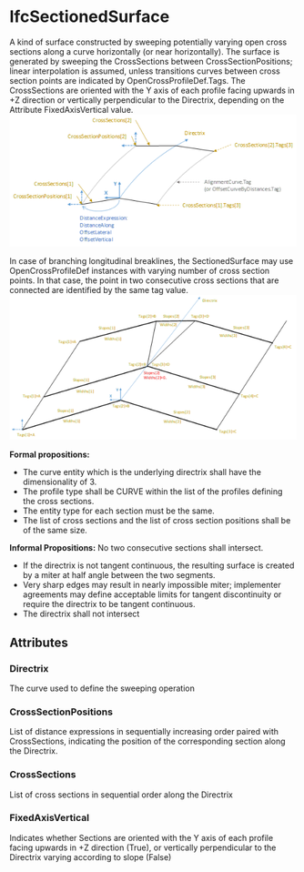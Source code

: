 # IfcSectionedSurface

A kind of surface constructed by sweeping potentially varying open cross sections along a curve horizontally (or near horizontally). The surface is generated by sweeping the CrossSections between CrossSectionPositions; linear interpolation is assumed, unless transitions curves between cross section points are indicated by OpenCrossProfileDef.Tags.
The CrossSections are oriented with the Y axis of each profile facing upwards in +Z direction or vertically perpendicular to the Directrix, depending on the Attribute FixedAxisVertical value.
!["sectioned surfacequot;](../../../../figures/IfcSectionedSurface_1.png "Figure 1 &mdash; Sectioned surface using _IfcOpenCrossProfileDef_")

In case of branching longitudinal breaklines, the SectionedSurface may use OpenCrossProfileDef instances with varying number of cross section points. In that case, the point in two consecutive cross sections that are connected are identified by the same tag value.
!["sectioned surfacequot;](../../../../figures/IfcSectionedSurface_2.png "Figure 1 &mdash; Sectioned surface with branching longitudinal breaklines")

**Formal propositions:**
* The curve entity which is the underlying directrix shall have the dimensionality of 3.
* The profile type shall be CURVE within the list of the profiles defining the cross sections.
* The entity type for each section must be the same.
* The list of cross sections and the list of cross section positions shall be of the same size.

**Informal Propositions:** No two consecutive sections shall intersect.
* If the directrix is not tangent continuous, the resulting surface is created by a miter at half angle between the two segments.
* Very sharp edges may result in nearly impossible miter; implementer agreements may define acceptable limits for tangent discontinuity or require the directrix to be tangent continuous.
* The directrix shall not intersect

## Attributes

### Directrix
The curve used to define the sweeping operation

### CrossSectionPositions
List of distance expressions in sequentially increasing order paired with CrossSections, indicating the position of the corresponding section along the Directrix.

### CrossSections
List of cross sections in sequential order along the Directrix

### FixedAxisVertical
Indicates whether Sections are oriented with the Y axis of each profile facing upwards in +Z direction (True), or vertically perpendicular to the Directrix varying according to slope (False)
